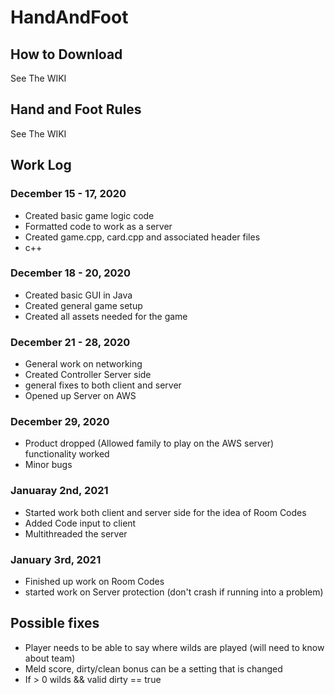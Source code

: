 # HandAndFoot

## How to Download

See The WIKI

## Hand and Foot Rules

See The WIKI

## Work Log

### December 15 - 17, 2020
+ Created basic game logic code
+ Formatted code to work as a server
+ Created game.cpp, card.cpp and associated header files
+ c++

### December 18 - 20, 2020
+ Created basic GUI in Java
+ Created general game setup
+ Created all assets needed for the game

### December 21 - 28, 2020
+ General work on networking
+ Created Controller Server side
+ general fixes to both client and server
+ Opened up Server on AWS

### December 29, 2020
+ Product dropped (Allowed family to play on the AWS server) functionality worked
+ Minor bugs

### Januaray 2nd, 2021
+ Started work both client and server side for the idea of Room Codes
+ Added Code input to client
+ Multithreaded the server

### January 3rd, 2021
+ Finished up work on Room Codes
+ started work on Server protection (don't crash if running into a problem)

## Possible fixes
+ Player needs to be able to say where wilds are played (will need to know about team)
+ Meld score, dirty/clean bonus can be a setting that is changed
+ If > 0 wilds && valid  dirty == true
